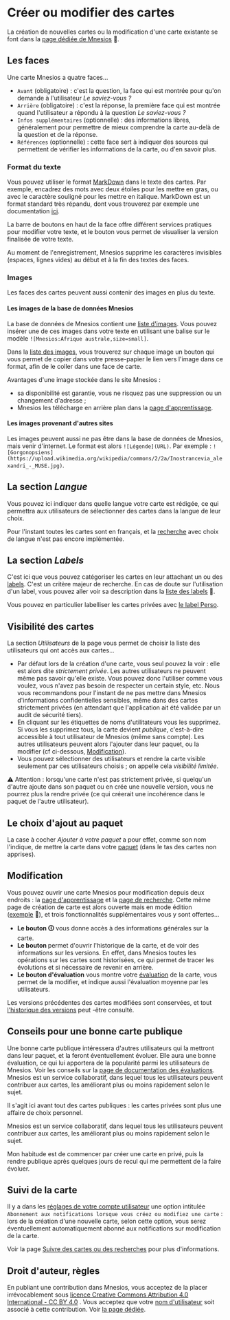 ﻿# Créer ou modifier des cartes

La création de nouvelles cartes ou la modification d'une carte existante se font dans la [page dédiée de Mnesios](https://www.mnesios.com/Authoring/)&nbsp;🐘.

## Les faces

Une carte Mnesios a quatre faces...

- `Avant` (obligatoire) : c'est la question, la face qui est montrée pour qu'on demande à l'utilisateur _Le saviez-vous ?_
- `Arrière` (obligatoire) : c'est la réponse, la première face qui est montrée quand l'utilisateur a répondu à la question _Le saviez-vous ?_
- `Infos supplémentaires` (optionnelle) : des informations libres, généralement pour permettre de mieux comprendre la carte au-delà de la question et de la réponse.
- `Références` (optionnelle) : cette face sert à indiquer des sources qui permettent de vérifier les informations de la carte, ou d'en savoir plus.

### Format du texte

Vous pouvez utiliser le format [MarkDown](https://fr.wikipedia.org/wiki/Markdown) dans le texte des cartes. Par exemple, encadrez des mots avec deux étoiles pour les mettre en gras, ou avec le caractère souligné pour les mettre en italique. MarkDown est un format standard très répandu, dont vous trouverez par exemple une documentation [ici](https://github.com/luong-komorebi/Markdown-Tutorial/blob/master/README_fr.md).

La barre de boutons en haut de la face offre différent services pratiques pour modifier votre texte, et le bouton <i class="fab fa-markdown"></i> vous permet de visualiser la version finalisée de votre texte.

Au moment de l'enregistrement, Mnesios supprime les caractères invisibles (espaces, lignes vides) au début et à la fin des textes des faces.

### Images

Les faces des cartes peuvent aussi contenir des images en plus du texte.

#### Les images de la base de données Mnesios

La base de données de Mnesios contient une [liste d'images](/media). Vous pouvez insérer une de ces images dans votre texte en utilisant une balise sur le modèle `![Mnesios:Afrique australe,size=small]`.

Dans la [liste des images](/media), vous trouverez sur chaque image un bouton qui vous permet de copier dans votre presse-papier le lien vers l'image dans ce format, afin de le coller dans une face de carte.

Avantages d'une image stockée dans le site Mnesios :

- sa disponibilité est garantie, vous ne risquez pas une suppression ou un changement d'adresse ;
- Mnesios les télécharge en arrière plan dans la [page d'apprentissage](/learn).

#### Les images provenant d'autres sites

Les images peuvent aussi ne pas être dans la base de données de Mnesios, mais venir d'internet. Le format est alors `![Légende](URL)`. Par exemple : `![Gorgonopsiens](https://upload.wikimedia.org/wikipedia/commons/2/2a/Inostrancevia_alexandri_-_MUSE.jpg)`.

## La section _Langue_

Vous pouvez ici indiquer dans quelle langue votre carte est rédigée, ce qui permettra aux utilisateurs de sélectionner des cartes dans la langue de leur choix.

Pour l'instant toutes les cartes sont en français, et la [recherche](/search) avec choix de langue n'est pas encore implémentée.

## La section _Labels_

C'est ici que vous pouvez catégoriser les cartes en leur attachant un ou des [labels](/tags). C'est un critère majeur de recherche. En cas de doute sur l'utilisation d'un label, vous pouvez aller voir sa description dans la [liste des labels](https://www.mnesios.com/Tags/)&nbsp;🐘.

Vous pouvez en particulier labelliser les cartes privées avec [le label Perso](/tags/#le-label-perso).

## Visibilité des cartes

La section _Utilisateurs_ de la page vous permet de choisir la liste des utilisateurs qui ont accès aux cartes...

- Par défaut lors de la création d'une carte, vous seul pouvez la voir : elle est alors dite _strictement privée_. Les autres utilisateurs ne peuvent même pas savoir qu'elle existe. Vous pouvez donc l'utiliser comme vous voulez, vous n'avez pas besoin de respecter un certain style, etc. Nous vous recommandons pour l'instant de ne pas mettre dans Mnesios d'informations confidentielles sensibles, même dans des cartes strictement privées (en attendant que l'application ait été validée par un audit de sécurité tiers).
- En cliquant sur les étiquettes de noms d'utilitateurs vous les supprimez. Si vous les supprimez tous, la carte devient _publique_, c'est-à-dire accessible à tout utilisateur de Mnesios (même sans compte). Les autres utilisateurs peuvent alors l'ajouter dans leur paquet, ou la modifier (cf ci-dessous, [Modification](#modification)).
- Vous pouvez sélectionner des utilisateurs et rendre la carte visible seulement par ces utilisateurs choisis ; on appelle cela _visibilité limitée_.

⚠ Attention : lorsqu'une carte n'est pas strictement privée, si quelqu'un d'autre ajoute dans son paquet ou en crée une nouvelle version, vous ne pourrez plus la rendre privée (ce qui créerait une incohérence dans le paquet de l'autre utilisateur).

## Le choix d'ajout au paquet

La case à cocher _Ajouter à votre paquet_ a pour effet, comme son nom l'indique, de mettre la carte dans votre [paquet](/deck) (dans le tas des cartes non apprises).

## Modification

Vous pouvez ouvrir une carte Mnesios pour modification depuis deux endroits : la [page d'apprentissage](/learn) et la [page de recherche](/search). Cette même page de création de carte est alors ouverte mais en mode édition ([exemple](https://www.mnesios.com/Authoring?CardId=a862f9b0-4ed9-4be0-d267-08d7ebb03fda)&nbsp;🐘), et trois fonctionnalités supplémentaires vous y sont offertes...

- **Le bouton 🛈** vous donne accès à des informations générales sur la carte.
- **Le bouton <i class="fas fa-history"></i>** permet d'ouvrir l'historique de la carte, et de voir des informations sur les versions. En effet, dans Mnesios toutes les opérations sur les cartes sont historisées, ce qui permet de tracer les évolutions et si nécessaire de revenir en arrière.
- **Le bouton d'évaluation** vous montre votre [évaluation](/rating) de la carte, vous permet de la modifier, et indique aussi l'évaluation moyenne par les utilisateurs.

Les versions précédentes des cartes modifiées sont conservées, et tout [l'historique des versions](/card-history) peut -être consulté.

## Conseils pour une bonne carte publique

Une bonne carte publique intéressera d'autres utilisateurs qui la mettront dans leur paquet, et la feront éventuellement évoluer. Elle aura une bonne évaluation, ce qui lui apportera de la popularité parmi les utilisateurs de Mnesios. Voir les conseils sur la [page de documentation des évaluations](/rating). Mnesios est un service collaboratif, dans lequel tous les utilisateurs peuvent contribuer aux cartes, les améliorant plus ou moins rapidement selon le sujet.

Il s'agit ici avant tout des cartes publiques : les cartes privées sont plus une affaire de choix personnel.

Mnesios est un service collaboratif, dans lequel tous les utilisateurs peuvent contribuer aux cartes, les améliorant plus ou moins rapidement selon le sujet.

Mon habitude est de commencer par créer une carte en privé, puis la rendre publique après quelques jours de recul qui me permettent de la faire évoluer.

## Suivi de la carte

Il y a dans les [réglages de votre compte utilisateur](/account) une option intitulée `Abonnement aux notifications lorsque vous créez ou modifiez une carte` : lors de la création d'une nouvelle carte, selon cette option, vous serez éventuellement automatiquement abonné aux notifications sur modification de la carte.

Voir la page [Suivre des cartes ou des recherches](/following#suivre-des-cartes) pour plus d'informations.

## Droit d'auteur, règles

En publiant une contribution dans Mnesios, vous acceptez de la placer irrévocablement sous [licence Creative Commons Attribution 4.0 International - CC BY 4.0](https://creativecommons.org/licenses/by/4.0/deed.fr)&nbsp;<i class="fas fa-external-link-alt"></i>. Vous acceptez que votre [nom d'utilisateur](/account) soit associé à cette contribution. Voir [la page dédiée](/rules).
